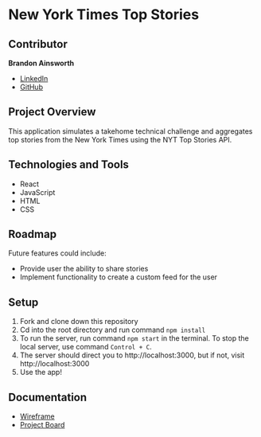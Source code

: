 # New York Times Top Stories

## Contributor

**Brandon Ainsworth**
* [LinkedIn](https://www.linkedin.com/in/brandon-ainsworth-922164183/)
* [GitHub](https://github.com/BrandonAinsworth)


## Project Overview

This application simulates a takehome technical challenge and aggregates top stories from the New York Times using the NYT Top Stories API. 

## Technologies and Tools

* React
* JavaScript
* HTML
* CSS


## Roadmap

Future features could include:

* Provide user the ability to share stories
* Implement functionality to create a custom feed for the user

## Setup
1. Fork and clone down this repository
2. Cd into the root directory and run command `npm install`
3. To run the server, run command `npm start` in the terminal. To stop the local server, use command `Control + C`.
4. The server should direct you to http://localhost:3000, but if not, visit http://localhost:3000
5. Use the app! 

## Documentation

* [Wireframe](https://www.figma.com/file/tnXWvyVBZwPD1i38JxMZsP/NYT-takehome?node-id=0%3A1)
* [Project Board](https://github.com/users/BrandonAinsworth/projects/3)

